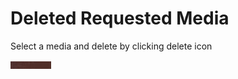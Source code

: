 # Deleted Requested Media

Select a media and delete by clicking delete icon

![](../.gitbook/assets/image%20%2845%29.png)



